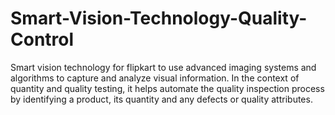 # Smart-Vision-Technology-Quality-Control
Smart vision technology for flipkart to use advanced imaging systems and algorithms to capture and analyze  visual information. In the context of quantity and quality testing, it helps automate the quality  inspection process by identifying a product, its quantity and any defects or quality attributes.
